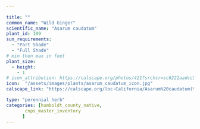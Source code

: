 ```yaml
---
 
title: ""
common_name: "Wild Ginger"
scientific_name: "Asarum caudatum"
plant_id: 109 
sun_requirements:
  - "Part Shade"
  - "Full Shade"
# min then max in feet
plant_size:
  - height: 
    - 1
# icon_attribution: https://calscape.org/photos/421?srchcr=sc6222aadcc5a07 
icon:  "/assets/images/plants/asarum_caudatum_icon.jpg"
calscape_link: "https://calscape.org/loc-California/Asarum%20caudatum(%20)"

type: "perennial herb"
categories: [humboldt_county_native,
       cnps_master_inventory
      ]
---
```

